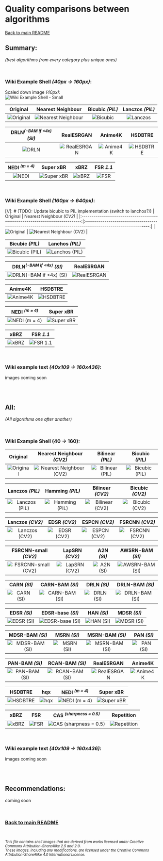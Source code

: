 # Quality comparisons between algorithms

[Back to main README](../../../README.md)

## Summary:

*(best algorithms from every category plus unique ones)*

<br>

### Wiki Example Shell *(40px -> 160px)*:

Scaled down image *(40px)*: <br>
![Wiki Example Shell - Small](../../example_images/input/example_shell_40px.png)

|                                                      Original                                                      |                                                 Nearest Neighbour                                                 |                                          Bicubic *(PIL)*                                          |                                          Lanczos *(PIL)*                                          |
|:------------------------------------------------------------------------------------------------------------------:|:-----------------------------------------------------------------------------------------------------------------:|:-------------------------------------------------------------------------------------------------:|:-------------------------------------------------------------------------------------------------:|
| ![Original](https://upload.wikimedia.org/wikipedia/commons/a/a6/160_by_160_thumbnail_of_%27Green_Sea_Shell%27.png) | ![Nearest Neighbour](../../example_images/output/example_shell_40px/CV2_INTER_NEAREST_example_shell_40px_4x.webp) | ![Bicubic](../../example_images/output/example_shell_40px/PIL_BICUBIC_example_shell_40px_4x.webp) | ![Lanczos](../../example_images/output/example_shell_40px/PIL_LANCZOS_example_shell_40px_4x.webp) |


|                           DRLN<sup>*(-BAM if <4x)*</sup> *(SI)*                            |                                             RealESRGAN                                              |                                            Anime4K                                            |                                            HSDBTRE                                            |
|:------------------------------------------------------------------------------------------:|:---------------------------------------------------------------------------------------------------:|:---------------------------------------------------------------------------------------------:|:---------------------------------------------------------------------------------------------:|
| ![DRLN](../../example_images/output/example_shell_40px/SI_drln_example_shell_40px_4x.webp) | ![RealESRGAN](../../example_images/output/example_shell_40px/RealESRGAN_example_shell_40px_4x.webp) | ![Anime4K](../../example_images/output/example_shell_40px/Anime4K_example_shell_40px_4x.webp) | ![HSDBTRE](../../example_images/output/example_shell_40px/HSDBTRE_example_shell_40px_4x.webp) |


|                                NEDI <sup>*(m = 4)*</sup>                                |                                             Super xBR                                             |                                          xBRZ                                           |                                       FSR *1.1*                                       |
|:---------------------------------------------------------------------------------------:|:-------------------------------------------------------------------------------------------------:|:---------------------------------------------------------------------------------------:|:-------------------------------------------------------------------------------------:|
| ![NEDI](../../example_images/output/example_shell_40px/NEDI_example_shell_40px_4x.webp) | ![Super xBR](../../example_images/output/example_shell_40px/Super_xBR_example_shell_40px_4x.webp) | ![xBRZ](../../example_images/output/example_shell_40px/xBRZ_example_shell_40px_4x.webp) | ![FSR](../../example_images/output/example_shell_40px/FSR_example_shell_40px_4x.webp) |

<br>

### Wiki Example Shell *(160px -> 640px)*:

[//]: # (TODO: Update bicubic to PIL implementation (switch to lanchos?\))
|                                    Original                                    |                                            Nearest Neighbour *(CV2)*                                            |
|:------------------------------------------------------------------------------:|:---------------------------------------------------------------------------------------------------------------:|
| ![Original](..\..\example_images/other/Green_sea_shell_original_crop_640.webp) | ![Nearest Neighbour *(CV2)*](..\..\example_images\output\160_Sea_Shell/CV2_INTER_NEAREST_160_Sea_Shell_4x.webp) |

|                                         Bicubic *(PIL)*                                         |                                         Lanchos *(PIL)*                                         |
|:-----------------------------------------------------------------------------------------------:|:-----------------------------------------------------------------------------------------------:|
| ![Bicubic *(PIL)*](..\..\example_images\output\160_Sea_Shell/PIL_BICUBIC_160_Sea_Shell_4x.webp) | ![Lanchos *(PIL)*](..\..\example_images\output\160_Sea_Shell/PIL_LANCZOS_160_Sea_Shell_4x.webp) |

|                                       DRLN<sup>*(-BAM if <4x)*</sup> *(SI)*                                       |                                        RealESRGAN                                         |
|:-----------------------------------------------------------------------------------------------------------------:|:-----------------------------------------------------------------------------------------:|
| ![DRLN<sup>*(-BAM if <4x)*</sup> *(SI)*](..\..\example_images\output\160_Sea_Shell/SI_drln_160_Sea_Shell_4x.webp) | ![RealESRGAN](..\..\example_images\output\160_Sea_Shell/RealESRGAN_160_Sea_Shell_4x.webp) |

|                                       Anime4K                                       |                                       HSDBTRE                                       |
|:-----------------------------------------------------------------------------------:|:-----------------------------------------------------------------------------------:|
| ![Anime4K](..\..\example_images\output\160_Sea_Shell/Anime4K_160_Sea_Shell_4x.webp) | ![HSDBTRE](..\..\example_images\output\160_Sea_Shell/HSDBTRE_160_Sea_Shell_4x.webp) |

|                                     NEDI <sup>*(m = 4)*</sup>                                      |                                        Super xBR                                        |
|:--------------------------------------------------------------------------------------------------:|:---------------------------------------------------------------------------------------:|
| ![NEDI <sup>*(m = 4)*</sup>](..\..\example_images\output\160_Sea_Shell/NEDI_160_Sea_Shell_4x.webp) | ![Super xBR](..\..\example_images\output\160_Sea_Shell/Super_xBR_160_Sea_Shell_4x.webp) |

|                                     xBRZ                                      |                                     FSR *1.1*                                     |
|:-----------------------------------------------------------------------------:|:---------------------------------------------------------------------------------:|
| ![xBRZ](..\..\example_images\output\160_Sea_Shell/xBRZ_160_Sea_Shell_4x.webp) | ![FSR *1.1*](..\..\example_images\output\160_Sea_Shell/FSR_160_Sea_Shell_4x.webp) |

<br>

### Wiki example text *(40x109 -> 160x436)*:

images coming soon

<br> <br>

## All:
*(All algorithms one after another)*

<br>

### Wiki Example Shell (40 -> 160):

|                                                      Original                                                      |                                                 Nearest Neighbour *(CV2)*                                                 |                                              Bilinear *(PIL)*                                               |                                              Bicubic *(PIL)*                                              |
|:------------------------------------------------------------------------------------------------------------------:|:-------------------------------------------------------------------------------------------------------------------------:|:-----------------------------------------------------------------------------------------------------------:|:---------------------------------------------------------------------------------------------------------:|
| ![Original](https://upload.wikimedia.org/wikipedia/commons/a/a6/160_by_160_thumbnail_of_%27Green_Sea_Shell%27.png) | ![Nearest Neighbour *(CV2)*](../../example_images/output/example_shell_40px/CV2_INTER_NEAREST_example_shell_40px_4x.webp) | ![Bilinear *(PIL)*](../../example_images/output/example_shell_40px/PIL_BILINEAR_example_shell_40px_4x.webp) | ![Bicubic *(PIL)*](../../example_images/output/example_shell_40px/PIL_BICUBIC_example_shell_40px_4x.webp) |

|                                              Lanczos *(PIL)*                                              |                                              Hamming *(PIL)*                                              |                                                Bilinear *(CV2)*                                                 |                                                Bicubic *(CV2)*                                                |
|:---------------------------------------------------------------------------------------------------------:|:---------------------------------------------------------------------------------------------------------:|:---------------------------------------------------------------------------------------------------------------:|:-------------------------------------------------------------------------------------------------------------:|
| ![Lanczos *(PIL)*](../../example_images/output/example_shell_40px/PIL_LANCZOS_example_shell_40px_4x.webp) | ![Hamming *(PIL)*](../../example_images/output/example_shell_40px/PIL_HAMMING_example_shell_40px_4x.webp) | ![Bilinear *(CV2)*](../../example_images/output/example_shell_40px/CV2_INTER_LINEAR_example_shell_40px_4x.webp) | ![Bicubic *(CV2)*](../../example_images/output/example_shell_40px/CV2_INTER_CUBIC_example_shell_40px_4x.webp) |

|                                                 Lanczos *(CV2)*                                                  |                                            EDSR *(CV2)*                                             |                                             ESPCN *(CV2)*                                             |                                             FSRCNN *(CV2)*                                              |
|:----------------------------------------------------------------------------------------------------------------:|:---------------------------------------------------------------------------------------------------:|:-----------------------------------------------------------------------------------------------------:|:-------------------------------------------------------------------------------------------------------:|
| ![Lanczos *(CV2)*](../../example_images/output/example_shell_40px/CV2_INTER_LANCZOS4_example_shell_40px_4x.webp) | ![EDSR *(CV2)*](../../example_images/output/example_shell_40px/CV2_EDSR_example_shell_40px_4x.webp) | ![ESPCN *(CV2)*](../../example_images/output/example_shell_40px/CV2_ESPCN_example_shell_40px_4x.webp) | ![FSRCNN *(CV2)*](../../example_images/output/example_shell_40px/CV2_FSRCNN_example_shell_40px_4x.webp) |

|                                                FSRCNN-small *(CV2)*                                                 |                                             LapSRN *(CV2)*                                              |                                           A2N *(SI)*                                            |                                              AWSRN-BAM *(SI)*                                               |
|:-------------------------------------------------------------------------------------------------------------------:|:-------------------------------------------------------------------------------------------------------:|:-----------------------------------------------------------------------------------------------:|:-----------------------------------------------------------------------------------------------------------:|
| ![FSRCNN-small *(CV2)*](../../example_images/output/example_shell_40px/CV2_FSRCNN_small_example_shell_40px_4x.webp) | ![LapSRN *(CV2)*](../../example_images/output/example_shell_40px/CV2_LapSRN_example_shell_40px_4x.webp) | ![A2N *(SI)*](../../example_images/output/example_shell_40px/SI_a2n_example_shell_40px_4x.webp) | ![AWSRN-BAM *(SI)*](../../example_images/output/example_shell_40px/SI_awsrn_bam_example_shell_40px_4x.webp) |

|                                            CARN *(SI)*                                            |                                              CARN-BAM *(SI)*                                              |                                            DRLN *(SI)*                                            |                                              DRLN-BAM *(SI)*                                              |
|:-------------------------------------------------------------------------------------------------:|:---------------------------------------------------------------------------------------------------------:|:-------------------------------------------------------------------------------------------------:|:---------------------------------------------------------------------------------------------------------:|
| ![CARN *(SI)*](../../example_images/output/example_shell_40px/SI_carn_example_shell_40px_4x.webp) | ![CARN-BAM *(SI)*](../../example_images/output/example_shell_40px/SI_carn_bam_example_shell_40px_4x.webp) | ![DRLN *(SI)*](../../example_images/output/example_shell_40px/SI_drln_example_shell_40px_4x.webp) | ![DRLN-BAM *(SI)*](../../example_images/output/example_shell_40px/SI_drln_bam_example_shell_40px_4x.webp) |

|                                            EDSR *(SI)*                                            |                                              EDSR-base *(SI)*                                               |                                           HAN *(SI)*                                            |                                            MDSR *(SI)*                                            |
|:-------------------------------------------------------------------------------------------------:|:-----------------------------------------------------------------------------------------------------------:|:-----------------------------------------------------------------------------------------------:|:-------------------------------------------------------------------------------------------------:|
| ![EDSR *(SI)*](../../example_images/output/example_shell_40px/SI_edsr_example_shell_40px_4x.webp) | ![EDSR-base *(SI)*](../../example_images/output/example_shell_40px/SI_edsr_base_example_shell_40px_4x.webp) | ![HAN *(SI)*](../../example_images/output/example_shell_40px/SI_han_example_shell_40px_4x.webp) | ![MDSR *(SI)*](../../example_images/output/example_shell_40px/SI_mdsr_example_shell_40px_4x.webp) |

|                                              MDSR-BAM *(SI)*                                              |                                            MSRN *(SI)*                                            |                                              MSRN-BAM *(SI)*                                              |                                           PAN *(SI)*                                            |
|:---------------------------------------------------------------------------------------------------------:|:-------------------------------------------------------------------------------------------------:|:---------------------------------------------------------------------------------------------------------:|:-----------------------------------------------------------------------------------------------:|
| ![MDSR-BAM *(SI)*](../../example_images/output/example_shell_40px/SI_mdsr_bam_example_shell_40px_4x.webp) | ![MSRN *(SI)*](../../example_images/output/example_shell_40px/SI_msrn_example_shell_40px_4x.webp) | ![MSRN-BAM *(SI)*](../../example_images/output/example_shell_40px/SI_msrn_bam_example_shell_40px_4x.webp) | ![PAN *(SI)*](../../example_images/output/example_shell_40px/SI_pan_example_shell_40px_4x.webp) |

|                                             PAN-BAM *(SI)*                                              |                                              RCAN-BAM *(SI)*                                              |                                             RealESRGAN                                              |                                            Anime4K                                            |
|:-------------------------------------------------------------------------------------------------------:|:---------------------------------------------------------------------------------------------------------:|:---------------------------------------------------------------------------------------------------:|:---------------------------------------------------------------------------------------------:|
| ![PAN-BAM *(SI)*](../../example_images/output/example_shell_40px/SI_pan_bam_example_shell_40px_4x.webp) | ![RCAN-BAM *(SI)*](../../example_images/output/example_shell_40px/SI_rcan_bam_example_shell_40px_4x.webp) | ![RealESRGAN](../../example_images/output/example_shell_40px/RealESRGAN_example_shell_40px_4x.webp) | ![Anime4K](../../example_images/output/example_shell_40px/Anime4K_example_shell_40px_4x.webp) |

|                                            HSDBTRE                                            |                                          hqx                                          |                                          NEDI <sup>*(m = 4)*</sup>                                           |                                             Super xBR                                             |
|:---------------------------------------------------------------------------------------------:|:-------------------------------------------------------------------------------------:|:------------------------------------------------------------------------------------------------------------:|:-------------------------------------------------------------------------------------------------:|
| ![HSDBTRE](../../example_images/output/example_shell_40px/HSDBTRE_example_shell_40px_4x.webp) | ![hqx](../../example_images/output/example_shell_40px/hqx_example_shell_40px_4x.webp) | ![NEDI <sup>*(m = 4)*</sup>](../../example_images/output/example_shell_40px/NEDI_example_shell_40px_4x.webp) | ![Super xBR](../../example_images/output/example_shell_40px/Super_xBR_example_shell_40px_4x.webp) |

|                                          xBRZ                                           |                                          FSR                                          |                                          CAS <sup>*(sharpness = 0.5)*</sup>                                          |                                             Repetition                                              |
|:---------------------------------------------------------------------------------------:|:-------------------------------------------------------------------------------------:|:--------------------------------------------------------------------------------------------------------------------:|:---------------------------------------------------------------------------------------------------:|
| ![xBRZ](../../example_images/output/example_shell_40px/xBRZ_example_shell_40px_4x.webp) | ![FSR](../../example_images/output/example_shell_40px/FSR_example_shell_40px_4x.webp) | ![CAS <sup>*(sharpness = 0.5)*</sup>](../../example_images/output/example_shell_40px/CAS_example_shell_40px_4x.webp) | ![Repetition](../../example_images/output/example_shell_40px/Repetition_example_shell_40px_4x.webp) |

<br>

### Wiki example text *(40x109 -> 160x436)*:

images coming soon

<br> <br>

## Recommendations:

coming soon

<br>

### [Back to main README](../../../README.md)

<br>

*<sup>
This file contains shell images that are derived from works licensed under Creative Commons Attribution-ShareAlike 2.5 and 2.0.<br>
These images, including any modifications, are licensed under the Creative Commons Attribution-ShareAlike 4.0 International License.
</sup>*